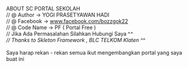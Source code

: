 ABOUT SC PORTAL SEKOLAH<br>
// @ Author -> YOGI PRASETYAWAN HADI<br>
// @ Facebook -> www.facebook.com/bozzgok22<br>
// @ Code Name -> PF ( Portal Free )<br>
// Jika Ada Permasalahan Silahkan Hubungi Saya ^_^<br>
// Thanks to Skleton Framework , BLC TELKOM Klaten ^_^<br>
<br>
Saya harap rekan - rekan semua ikut mengembangkan portal yang saya buat ini
